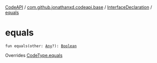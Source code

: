 [CodeAPI](../../index.md) / [com.github.jonathanxd.codeapi.base](../index.md) / [InterfaceDeclaration](index.md) / [equals](.)

# equals

`fun equals(other: `[`Any`](https://kotlinlang.org/api/latest/jvm/stdlib/kotlin/-any/index.html)`?): `[`Boolean`](https://kotlinlang.org/api/latest/jvm/stdlib/kotlin/-boolean/index.html)

Overrides [CodeType.equals](../../com.github.jonathanxd.codeapi.type/-code-type/equals.md)

